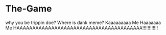 # The-Game
why you be trippin doe?
Where is dank meme?
Kaaaaaaaaa Me Haaaaaaa Me HAAAAAAAAAAAAAAAAAAAAAAAAAAAAAAAAAAAAAAAA!!!!!!!!!!!!
